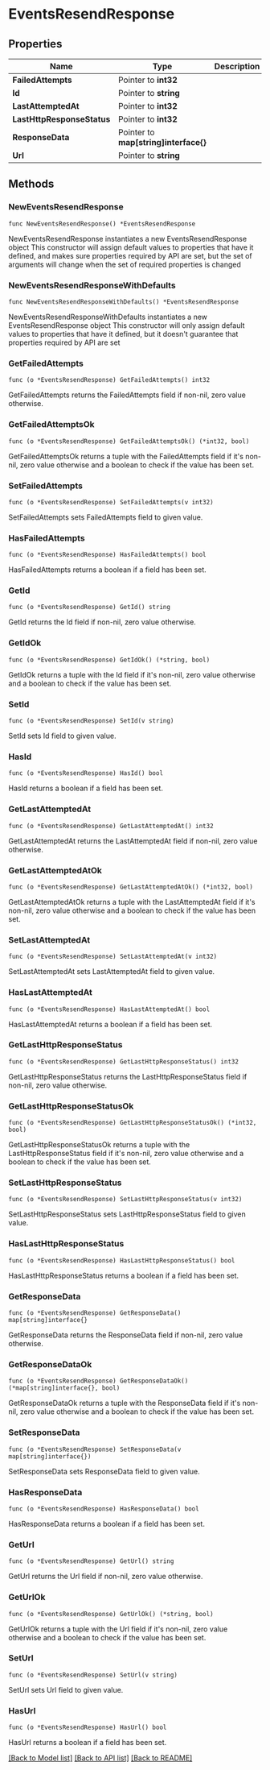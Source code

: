 # EventsResendResponse

## Properties

Name | Type | Description | Notes
------------ | ------------- | ------------- | -------------
**FailedAttempts** | Pointer to **int32** |  | [optional] 
**Id** | Pointer to **string** |  | [optional] 
**LastAttemptedAt** | Pointer to **int32** |  | [optional] 
**LastHttpResponseStatus** | Pointer to **int32** |  | [optional] 
**ResponseData** | Pointer to **map[string]interface{}** |  | [optional] 
**Url** | Pointer to **string** |  | [optional] 

## Methods

### NewEventsResendResponse

`func NewEventsResendResponse() *EventsResendResponse`

NewEventsResendResponse instantiates a new EventsResendResponse object
This constructor will assign default values to properties that have it defined,
and makes sure properties required by API are set, but the set of arguments
will change when the set of required properties is changed

### NewEventsResendResponseWithDefaults

`func NewEventsResendResponseWithDefaults() *EventsResendResponse`

NewEventsResendResponseWithDefaults instantiates a new EventsResendResponse object
This constructor will only assign default values to properties that have it defined,
but it doesn't guarantee that properties required by API are set

### GetFailedAttempts

`func (o *EventsResendResponse) GetFailedAttempts() int32`

GetFailedAttempts returns the FailedAttempts field if non-nil, zero value otherwise.

### GetFailedAttemptsOk

`func (o *EventsResendResponse) GetFailedAttemptsOk() (*int32, bool)`

GetFailedAttemptsOk returns a tuple with the FailedAttempts field if it's non-nil, zero value otherwise
and a boolean to check if the value has been set.

### SetFailedAttempts

`func (o *EventsResendResponse) SetFailedAttempts(v int32)`

SetFailedAttempts sets FailedAttempts field to given value.

### HasFailedAttempts

`func (o *EventsResendResponse) HasFailedAttempts() bool`

HasFailedAttempts returns a boolean if a field has been set.

### GetId

`func (o *EventsResendResponse) GetId() string`

GetId returns the Id field if non-nil, zero value otherwise.

### GetIdOk

`func (o *EventsResendResponse) GetIdOk() (*string, bool)`

GetIdOk returns a tuple with the Id field if it's non-nil, zero value otherwise
and a boolean to check if the value has been set.

### SetId

`func (o *EventsResendResponse) SetId(v string)`

SetId sets Id field to given value.

### HasId

`func (o *EventsResendResponse) HasId() bool`

HasId returns a boolean if a field has been set.

### GetLastAttemptedAt

`func (o *EventsResendResponse) GetLastAttemptedAt() int32`

GetLastAttemptedAt returns the LastAttemptedAt field if non-nil, zero value otherwise.

### GetLastAttemptedAtOk

`func (o *EventsResendResponse) GetLastAttemptedAtOk() (*int32, bool)`

GetLastAttemptedAtOk returns a tuple with the LastAttemptedAt field if it's non-nil, zero value otherwise
and a boolean to check if the value has been set.

### SetLastAttemptedAt

`func (o *EventsResendResponse) SetLastAttemptedAt(v int32)`

SetLastAttemptedAt sets LastAttemptedAt field to given value.

### HasLastAttemptedAt

`func (o *EventsResendResponse) HasLastAttemptedAt() bool`

HasLastAttemptedAt returns a boolean if a field has been set.

### GetLastHttpResponseStatus

`func (o *EventsResendResponse) GetLastHttpResponseStatus() int32`

GetLastHttpResponseStatus returns the LastHttpResponseStatus field if non-nil, zero value otherwise.

### GetLastHttpResponseStatusOk

`func (o *EventsResendResponse) GetLastHttpResponseStatusOk() (*int32, bool)`

GetLastHttpResponseStatusOk returns a tuple with the LastHttpResponseStatus field if it's non-nil, zero value otherwise
and a boolean to check if the value has been set.

### SetLastHttpResponseStatus

`func (o *EventsResendResponse) SetLastHttpResponseStatus(v int32)`

SetLastHttpResponseStatus sets LastHttpResponseStatus field to given value.

### HasLastHttpResponseStatus

`func (o *EventsResendResponse) HasLastHttpResponseStatus() bool`

HasLastHttpResponseStatus returns a boolean if a field has been set.

### GetResponseData

`func (o *EventsResendResponse) GetResponseData() map[string]interface{}`

GetResponseData returns the ResponseData field if non-nil, zero value otherwise.

### GetResponseDataOk

`func (o *EventsResendResponse) GetResponseDataOk() (*map[string]interface{}, bool)`

GetResponseDataOk returns a tuple with the ResponseData field if it's non-nil, zero value otherwise
and a boolean to check if the value has been set.

### SetResponseData

`func (o *EventsResendResponse) SetResponseData(v map[string]interface{})`

SetResponseData sets ResponseData field to given value.

### HasResponseData

`func (o *EventsResendResponse) HasResponseData() bool`

HasResponseData returns a boolean if a field has been set.

### GetUrl

`func (o *EventsResendResponse) GetUrl() string`

GetUrl returns the Url field if non-nil, zero value otherwise.

### GetUrlOk

`func (o *EventsResendResponse) GetUrlOk() (*string, bool)`

GetUrlOk returns a tuple with the Url field if it's non-nil, zero value otherwise
and a boolean to check if the value has been set.

### SetUrl

`func (o *EventsResendResponse) SetUrl(v string)`

SetUrl sets Url field to given value.

### HasUrl

`func (o *EventsResendResponse) HasUrl() bool`

HasUrl returns a boolean if a field has been set.


[[Back to Model list]](../README.md#documentation-for-models) [[Back to API list]](../README.md#documentation-for-api-endpoints) [[Back to README]](../README.md)


